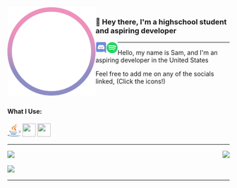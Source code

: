 <img align="left" alt="Avatar" width="200px" src="https://github.com/Scherso/Scherso/blob/main/assets/Salmon.png" />

### 👋 Hey there, I'm a highschool student and aspiring developer 

<a href="https://discordapp.com/users/492816296103378948">
    <img align="left" alt="Discord" width="25px" height="25" src="https://github.com/Scherso/Scherso/blob/main/assets/discord.svg">
</a>

<a href="https://open.spotify.com/user/7xiu2hms0kghfyn9b2iw91dms?si=QyYfNVUVQQ-E89r2sDZXHA">
    <img align="left" alt="Spotify" width="25px" height="25" src="https://github.com/Scherso/Scherso/blob/main/assets/spotify.svg">
</a>

------
Hello, my name is Sam, and I'm an aspiring developer in the United States

Feel free to add me on any of the socials linked, (Click the icons!)

<br /> 

#### What I Use:

<a href="https://www.java.com/en/download/help/whatis_java.html"><img width="30" height="30" src="https://github.com/Scherso/Scherso/blob/main/assets/java-seeklogo.com.svg" /></a>
<a href="https://www.gnu.org/software/bash/"><img width="30" height="30" src="https://upload.wikimedia.org/wikipedia/commons/4/4b/Bash_Logo_Colored.svg" /></a> 
<a href="https://javascript.com/"><img width="30" height="30" src="https://upload.wikimedia.org/wikipedia/commons/6/6a/JavaScript-logo.png" /></a>

----

<a href="https://github.com/Scherso/Scherso">
    <img align="right" src="https://github-readme-stats.vercel.app/api?username=Scherso&&show_icons=true&title_color=fff&icon_color=a3a3a3&text_color=9f9f9f&bg_color=151515">
</a>

<a href="https://www.jetbrains.com/idea/"><img height="30" src="https://resources.jetbrains.com/storage/products/company/brand/logos/IntelliJ_IDEA_icon.svg">  
    
<a href="https://code.visualstudio.com/"><img height="30" src="https://user-images.githubusercontent.com/674621/71187801-14e60a80-2280-11ea-94c9-e56576f76baf.png">
 
---- 
<!---
Scherso/Scherso is a ✨ special ✨ repository because its `README.md` (this file) appears on your GitHub profile.
You can click the Preview link to take a look at your changes.
--->
